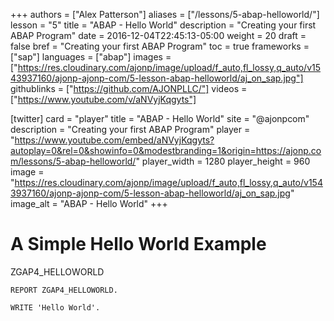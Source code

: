 +++
authors = ["Alex Patterson"]
aliases = ["/lessons/5-abap-helloworld/"]
lesson = "5"
title = "ABAP - Hello World"
description = "Creating your first ABAP Program"
date = 2016-12-04T22:45:13-05:00
weight = 20
draft = false
bref = "Creating your first ABAP Program"
toc = true
frameworks = ["sap"]
languages = ["abap"]
images = ["https://res.cloudinary.com/ajonp/image/upload/f_auto,fl_lossy,q_auto/v1543937160/ajonp-ajonp-com/5-lesson-abap-helloworld/aj_on_sap.jpg"]
githublinks = ["https://github.com/AJONPLLC/"]
videos = ["https://www.youtube.com/v/aNVyjKqgyts"]

[twitter]
  card = "player"
  title = "ABAP - Hello World"
  site = "@ajonpcom"
  description = "Creating your first ABAP Program"
  player = "https://www.youtube.com/embed/aNVyjKqgyts?autoplay=0&rel=0&showinfo=0&modestbranding=1&origin=https://ajonp.com/lessons/5-abap-helloworld/"
  player_width = 1280
  player_height = 960
  image = "https://res.cloudinary.com/ajonp/image/upload/f_auto,fl_lossy,q_auto/v1543937160/ajonp-ajonp-com/5-lesson-abap-helloworld/aj_on_sap.jpg"
  image_alt = "ABAP - Hello World"
+++

# A Simple Hello World Example

ZGAP4_HELLOWORLD
```abap
REPORT ZGAP4_HELLOWORLD.

WRITE 'Hello World'.
```